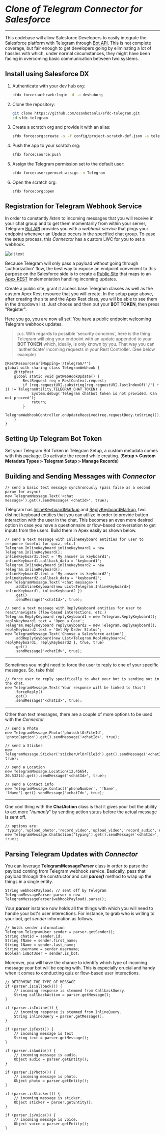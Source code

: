 # _Clone of Telegram Connector for Salesforce_
---------
[Bot API]: https://core.telegram.org/bots/api
This codebase will allow Salesforce Developers to easily integrate the Salesforce platform with Telegram through [Bot API]. This is not complete coverage, but fair enough to get developers going by eliminating a lot of hassles with which, under normal circumstances, they might have been facing in overcoming basic communication between two systems.

## Install using Salesforce DX

1.  Authenticate with your dev hub org:

    ```zsh
    sfdx force:auth:web:login -d -a devhuborg
    ```

1.  Clone the repository:

    ```zsh
    git clone https://github.com/ozanbotanls/sfdc-telegram.git
    cd sfdc-telegram
    ```

1.  Create a scratch org and provide it with an alias:

    ```zsh
    sfdx force:org:create -s -f config/project-scratch-def.json -a telegram
    ```

1.  Push the app to your scratch org:

    ```zsh
    sfdx force:source:push
    ```

1.  Assign the Telegram permission set to the default user:

    ```zsh
    sfdx force:user:permset:assign -n Telegram
    ```

1.  Open the scratch org:

    ```
    sfdx force:org:open
    ```

## Registration for Telegram Webhook Service
[Update]: https://core.telegram.org/bots/api#update
In order to constantly _listen_ to incoming messages that you will receive in your chat group and to get them momentarily from within your server, Telegram [Bot API] provides you with a _webhook service_ that pings your endpoint whenever an [Update] occurs in the specified chat group. To ease the setup process, this _Connector_ has a custom LWC for you to set a webhook.

![alt text](https://github.com/ozanbotanls/sfdc-telegram/blob/master/readmephoto/telegram_setup.png "Telegram Setup")

[Apex REST]: https://developer.salesforce.com/docs/atlas.en-us.apexcode.meta/apexcode/apex_rest_code_sample_basic.htm
[Public Site]: https://help.salesforce.com/articleView?id=sites_setup_overview.htm&type=5
Because Telegram will only pass a payload without going through 'authorization' flow, the best way to expose an endpoint convenient to this purpose on the Salesforce side is to create a [Public Site] that maps to an [Apex REST] implementation handling incoming updates.

Create a public site, grant it access base Telegram classes as well as the custom Apex Rest resource that you will create. In the setup page above, after creating the site and the Apex Rest class, you will be able to see them in the dropdown list. Just choose and then put your **BOT TOKEN**, then press "Register".

Here you go, you are now all set! You have a public endpoint welcoming Telegram webhook updates.

> p.s. With regards to possible 'security concerns', here is the thing: Telegram will ping your endpoint with an update appended to your **BOT TOKEN** which, ideally, is only known by you. That way you can 'authenticate' incoming requests in your Rest Controller. (See below example)

```apex
@RestResource(urlMapping='/telegram/*')
global with sharing class TelegramWebhook {
    @HttpPost
    global static void getWebHookUpdate() {
        RestRequest req = RestContext.request;
        if (req.requestURI.substring(req.requestURI.lastIndexOf('/') + 1) != TelegramUtility.TELEGRAM_CHAT_TOKEN) {
            System.debug('Telegram chatbot token is not provided. Can not proceed');
            return;
        }
        TelegramWebhookController.onUpdateReceived(req.requestBody.toString());
    }
}
```
## Setting Up Telegram Bot Token
Set your Telegram Bot Token in Telegram Setup, a custom metadata comes with this package. Do activate the record while creating. (**Setup > Custom Metadata Types > Telegram Setup > Manage Records**)

## Building and Sending Messages with _Connector_

```apex
// send a basic text message synchronously (pass false as a second param for async)
new TelegramMessage.Text('<chat message>').get().sendMessage('<chatId>', true);
```
[InlineKeyboardMarkup]: https://core.telegram.org/bots/api#inlinekeyboardmarkup
[ReplyKeyboardMarkup]: https://core.telegram.org/bots/api#replykeyboardmarkup
Telegram has [InlineKeyboardMarkup] and [ReplyKeyboardMarkup], two distinct keyboard entities that you can utilize in order to provide button interaction with the user in the chat. This becomes an even more desired option in case you have a questionnaire or flow-based conversation to get inputs from the users. Build them in Apex easily as shown below.
```apex
// send a text message with InlineKeyboard entities for user to response (useful for quiz, etc.)
Telegram.InlineKeyboard inlineKeyboard1 = new Telegram.InlineKeyboard();
inlineKeyboard1.text = 'My answer is keyboard1';
inlineKeyboard1.callback_data = 'keyboard1';
Telegram.InlineKeyboard inlineKeyboard2 = new Telegram.InlineKeyboard();
inlineKeyboard2.text = 'My answer is keyboard2';
inlineKeyboard2.callback_data = 'keyboard2';
new TelegramMessage.Text('<chat message>')
    .addInlineKeyboard(new List<Telegram.InlineKeyboard>{ inlineKeyboard1, inlineKeyboard2 })
    .get()
    .sendMessage('<chatId>', true);

// send a text message with ReplyKeyboard entities for user to react/navigate (flow-based interections, etc.)
Telegram.ReplyKeyboard replyKeyboard1 = new Telegram.ReplyKeyboard();
replyKeyboard1.text = 'Open a Case';
Telegram.ReplyKeyboard replyKeyboard2 = new Telegram.ReplyKeyboard();
replyKeyboard2.text = 'Get My Order Status';
new TelegramMessage.Text('Choose a Salesforce action')
    .addReplyKeyboard(new List<Telegram.ReplyKeyboard>{ replyKeyboard1, replyKeyboard2 }, true, true)
    .get()
    .sendMessage('<chatId>', true);
```
------
Sometimes you might need to force the user to reply to one of your specific messages. So, take this!
```apex
// force user to reply specifically to what your bot is sending out in the chat.
new TelegramMessage.Text('Your response will be linked to this')
    .forceReply()
    .get()
    .sendMessage('<chatId>', true);
```
----
Other than text messages, there are a couple of more options to be used with the _Connector_
```apex
// send a Photo
new TelegramMessage.Photo('photoUrlOrFileId', 'photoCaption').get().sendMessage('<chatId>', true);

// send a Sticker
new TelegramMessage.Sticker('stickerUrlOrFileId').get().sendMessage('<chatId>', true);

// send a Location
new TelegramMessage.Location(12.45654, 20.53214).get().sendMessage('<chatId>', true);

// send a Contact info
new TelegramMessage.Contact('phonoNumber', 'fName', 'lName').get().sendMessage('<chatId>', true);
```
-------
One cool thing with the **ChatAction** class is that it gives your bot the ability to act more "_humanly_" by sending action status before the actual message is sent off.
```apex
// options are: 'typing','upload_photo','record_video','upload_video','record_audio','upload_audio','upload_document','find_location'
new TelegramMessage.ChatAction('typing').get().sendMessage('<chatId>', true);
```

## Parsing Telegram Updates with _Connector_
You can leverage **TelegramMessageParser** class in order to parse the payload coming from Telegram webhook service.
Basically, pass that payload through the constructor and call **_parse()_** method to wrap up the things in a single entity.
```apex
String webhookPayload; // sent off by Telegram
TelegramMessageParser parser = new TelegramMessageParser(webhookPayload).parse();
```

Your **_parser_** instance now holds all the things with which you will need to handle your bot's user interections.
For instance, to grab who is writing to your bot, get _sender_ information as follows.
```apex
// holds sender information
Telegram.TelegramUser sender = parser.getSender();
String chatId = sender.id;
String fName = sender.first_name;
String lName = sender.last_name;
String username = sender.username;
Boolean isBotUser = sender.is_bot;
```

Moreover, you will have the chance to identify which type of incoming message your bot will be coping with.
This is especially crucial and handy when it comes to conducting quiz or flow-based user interections.
```apex
// DETERMINE THE TYPE OF MESSAGE
if (parser.isCallback()) {
    // incoming response is stemmed from CallbackQuery.
    String callbackAction = parser.getMessage();
}

if (parser.isInline()) {
    // incoming response is stemmed from InlineQuery.
    String inlineQuery = parser.getMessage();
}

if (parser.isText()) {
    // incoming message is text
    String text = parser.getMessage();
}

if (parser.isAudio()) {
    // incoming message is audio.
    Object audio = parser.getEntity();
}

if (parser.isPhoto()) {
    // incoming message is photo.
    Object photo = parser.getEntity();
}

if (parser.isSticker()) {
    // incoming message is sticker.
    Object sticker = parser.getEntity();
}

if (parser.isVoice()) {
    // incoming message is voice.
    Object voice = parser.getEntity();
}
```

